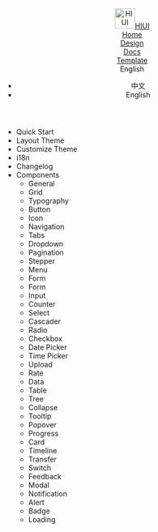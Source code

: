 <!DOCTYPE html><html lang="zh-CN"><head>
<meta charset="UTF-8">
<meta name="viewport" content="width=device-width, initial-scale=1.0">
<meta http-equiv="X-UA-Compatible" content="ie=edge">
<title>HIUI</title>
<link rel="icon" href="/hiui/static/img/logo.png" type="image/x-icon">
<!-- Hotjar Tracking Code for https://xiaomi.github.io/hiui/ -->
<script>
    (function (h, o, t, j, a, r) {
      h.hj = h.hj || function () {(h.hj.q = h.hj.q || []).push(arguments)};
      h._hjSettings = { hjid: 1237124, hjsv: 6 };
      a = o.getElementsByTagName('head')[0];
      r = o.createElement('script');
      r.async = 1;
      r.src = t + h._hjSettings.hjid + j + h._hjSettings.hjsv;
      a.appendChild(r);
    })(window, document, 'https://static.hotjar.com/c/hotjar-', '.js?sv=');
</script><script async="" src="https://static.hotjar.com/c/hotjar-1237124.js?sv=6"></script>
<link href="/hiui/styles.652de43284a55be928dc.css" rel="stylesheet"><script async="" src="https://script.hotjar.com/modules.9561b529b35b70dcbb96.js" charset="utf-8"></script><style type="text/css">iframe#_hjRemoteVarsFrame {display: none !important; width: 1px !important; height: 1px !important; opacity: 0 !important; pointer-events: none !important;}</style></head>
<body>
<div id="app"><div><div class="layout layout--classic layout--white layout--flat"><header class="layout__header header"><div class="logo"><a class="logo__link" href="https://xiaomi.github.io/hiui/" title="HIUI"><img class="logo__img" src="https://xiaomi.github.io/hiui/static/img/logo.png?241e0618fe55d933c280e38954edea05" alt="HIUI" height="40"><span class="logo__title">HIUI</span></a></div><div class="header__nav header__nav--right"><div class="header__nav-item"><a href="/hiui/en-US">Home</a></div><div class="header__nav-item"><a href="/hiui/en-US/designs/summarize">Design</a></div><div class="header__nav-item"><a href="/hiui/en-US/docs/quick-start">Docs</a></div><div class="header__nav-item"><a href="/hiui/en-US/templates/portal">Template</a></div><div class="header__nav-item"><div class="hi-demo__dropdown"><a class="hi-demo__title"><span class="hi-demo__text">English</span><i class="hi-icon icon-down"></i></a><ul class="hi-demo__list hi-demo__list--hide"><li class="hi-demo__item">中文</li><li class="hi-demo__item">English</li></ul></div></div><div class="header__nav-item"><a href="https://github.com/XiaoMi/hiui"><i class="hi-fa fa-github"></i></a></div></div></header><div class="layout__body"><aside class="layout__sidebar sidebar "><div class="sidebar__wrapper"><ul class="sidebar__list"><li><div class="sidebar__item"><span class="sidebar__item-title"><span class="components-title">Quick Start</span></span></div></li><li><div class="sidebar__item"><span class="sidebar__item-title"><span class="components-title">Layout Theme</span></span></div></li><li><div class="sidebar__item"><span class="sidebar__item-title"><span class="components-title">Customize Theme</span></span></div></li><li><div class="sidebar__item"><span class="sidebar__item-title"><span class="components-title">i18n</span></span></div></li><li><div class="sidebar__item"><span class="sidebar__item-title"><span class="components-title">Changelog</span></span></div></li><li><div class="sidebar__item"><span class="sidebar__item-title"><span class="components-page">Components</span></span><i class="sidebar__item-toggle hi-icon icon-down"></i></div><ul class="sidebar__list sidebar__list--submenu sidebar__list--collapsed"><li><div class="sidebar__item sidebar__item--noaction"><span class="sidebar__item-title"><span class="components-title">General</span></span></div></li><li><div class="sidebar__item"><span class="sidebar__item-title"><span class="components-page">Grid</span></span></div></li><li><div class="sidebar__item"><span class="sidebar__item-title"><span class="components-page">Typography</span></span></div></li><li><div class="sidebar__item"><span class="sidebar__item-title"><span class="components-page">Button</span></span></div></li><li><div class="sidebar__item"><span class="sidebar__item-title"><span class="components-page">Icon</span></span></div></li><li><div class="sidebar__item sidebar__item--noaction"><span class="sidebar__item-title"><span class="components-title">Navigation</span></span></div></li><li><div class="sidebar__item"><span class="sidebar__item-title"><span class="components-page">Tabs</span></span></div></li><li><div class="sidebar__item"><span class="sidebar__item-title"><span class="components-page">Dropdown</span></span></div></li><li><div class="sidebar__item"><span class="sidebar__item-title"><span class="components-page">Pagination</span></span></div></li><li><div class="sidebar__item"><span class="sidebar__item-title"><span class="components-page">Stepper</span></span></div></li><li><div class="sidebar__item"><span class="sidebar__item-title"><span class="components-page">Menu</span></span></div></li><li><div class="sidebar__item sidebar__item--noaction"><span class="sidebar__item-title"><span class="components-title">Form</span></span></div></li><li><div class="sidebar__item"><span class="sidebar__item-title"><span class="components-page">Form</span></span></div></li><li><div class="sidebar__item"><span class="sidebar__item-title"><span class="components-page">Input</span></span></div></li><li><div class="sidebar__item"><span class="sidebar__item-title"><span class="components-page">Counter</span></span></div></li><li><div class="sidebar__item"><span class="sidebar__item-title"><span class="components-page">Select</span></span></div></li><li><div class="sidebar__item"><span class="sidebar__item-title"><span class="components-page">Cascader</span></span></div></li><li><div class="sidebar__item"><span class="sidebar__item-title"><span class="components-page">Radio</span></span></div></li><li><div class="sidebar__item"><span class="sidebar__item-title"><span class="components-page">Checkbox</span></span></div></li><li><div class="sidebar__item"><span class="sidebar__item-title"><span class="components-page">Date Picker</span></span></div></li><li><div class="sidebar__item"><span class="sidebar__item-title"><span class="components-page">Time Picker</span></span></div></li><li><div class="sidebar__item"><span class="sidebar__item-title"><span class="components-page">Upload</span></span></div></li><li><div class="sidebar__item"><span class="sidebar__item-title"><span class="components-page">Rate</span></span></div></li><li><div class="sidebar__item sidebar__item--noaction"><span class="sidebar__item-title"><span class="components-title">Data</span></span></div></li><li><div class="sidebar__item"><span class="sidebar__item-title"><span class="components-page">Table</span></span></div></li><li><div class="sidebar__item"><span class="sidebar__item-title"><span class="components-page">Tree</span></span></div></li><li><div class="sidebar__item"><span class="sidebar__item-title"><span class="components-page">Collapse</span></span></div></li><li><div class="sidebar__item"><span class="sidebar__item-title"><span class="components-page">Tooltip</span></span></div></li><li><div class="sidebar__item"><span class="sidebar__item-title"><span class="components-page">Popover</span></span></div></li><li><div class="sidebar__item"><span class="sidebar__item-title"><span class="components-page">Progress</span></span></div></li><li><div class="sidebar__item"><span class="sidebar__item-title"><span class="components-page">Card</span></span></div></li><li><div class="sidebar__item"><span class="sidebar__item-title"><span class="components-page">Timeline</span></span></div></li><li><div class="sidebar__item"><span class="sidebar__item-title"><span class="components-page">Transfer</span></span></div></li><li><div class="sidebar__item"><span class="sidebar__item-title"><span class="components-page">Switch</span></span></div></li><li><div class="sidebar__item sidebar__item--noaction"><span class="sidebar__item-title"><span class="components-title">Feedback</span></span></div></li><li><div class="sidebar__item"><span class="sidebar__item-title"><span class="components-page">Modal</span></span></div></li><li><div class="sidebar__item"><span class="sidebar__item-title"><span class="components-page">Notification</span></span></div></li><li><div class="sidebar__item"><span class="sidebar__item-title"><span class="components-page">Alert</span></span></div></li><li><div class="sidebar__item"><span class="sidebar__item-title"><span class="components-page">Badge</span></span></div></li><li><div class="sidebar__item"><span class="sidebar__item-title"><span class="components-page">Loading</span></span></div></li></ul></li></ul></div><div class="siderbar__extend"></div><span class="sidebar__toggle"></span></aside><div class="layout__main layout__main--lr"><div class="layout__content"></div></div></div></div></div></div>
<script type="text/javascript" src="/hiui/main.2103a117152b2e44da23.js"></script><div id="ads"></div><script type="text/javascript" src="/hiui/vendor.5e848430716c272b92ec.js"></script>

</body></html>